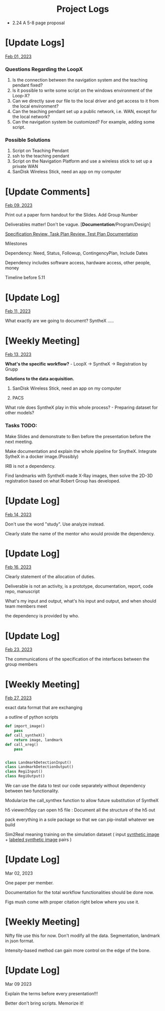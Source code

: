 <h1 align="center">Project Logs</h1>

- 2.24 A 5-8 page proposal

# [Update Logs] 

<u>Feb 01, 2023</u>

### Questions Regarding the LoopX

1. Is the connection between the navigation system and the teaching pendant fixed?
2. Is it possible to write some script on the windows environment of the Loop-X?
3. Can we directly save our file to the local driver and get access to it from the local environment?
4. Can the teaching pendant set up a public network, i.e. WAN, except for the local network?
5. Can the navigation system be customized? For example, adding some script.



### Possible Solutions

1. Script on Teaching Pendant
2. ssh to the teaching pendant
3. Script on the Navigation Platform and use a wireless stick to set up a private WAN
4. SanDisk Wireless Stick, need an app on my computer



# [Update Comments] 

<u>Feb 09, 2023</u>

Print out a paper form handout for the Slides. Add Group Number

Deliverables matter! Don't be vague. [**Documentation**/Program/Design]

<u>Specification Review, Task Plan Review, Test Plan Documentation</u>

Milestones

Dependency: Need, Status, Followup, ContingencyPlan, Include Dates

Dependency includes software access, hardware access, other people, money

Timeline before 5.11



# [Update Log] 

<u>Feb 11, 2023</u>

What exactly are we going to document? SyntheX .....



# [Weekly Meeting] 

<u>Feb 13, 2023</u>

**What's the specific workflow?** - LoopX ->  SyntheX -> Registration by Grupp 

**Solutions to the data acquisition.**

1. SanDisk Wireless Stick, need an app on my computer

2. PACS

What role does SyntheX play in this whole process? - Preparing dataset for other models?



### Tasks TODO:

Make Slides and demonstrate to Ben before the presentation before the next meeting.

Make documentation and explain the whole pipeline for SnytheX. Integrate SytheX in a docker image.(Possibly)

IRB is not a dependency.

Find landmarks with SyntheX-made X-Ray images, then solve the 2D-3D registration based on what Robert Group has developed.



# [Update Log] 

<u>Feb 14, 2023</u>

Don't use the word "study". Use analyze instead.

Clearly state the name of the mentor who would provide the dependency.



# [Update Log]

<u>Feb 16, 2023</u>

Clearly statement of the allocation of duties.

Deliverable is not an activity, is a prototype, documentation, report, code repo, manuscript

What's my input and output, what's his input and output, and when should team members meet

the dependency is provided by who.



# [Update Log]

<u>Feb 23, 2023</u>

The communications of the specification of the interfaces between the group members



# [Weekly Meeting]

<u>Feb 27, 2023</u>

exact data format that are exchanging

a outline of python scripts

```python
def import_image()
	pass
def call_syntheX()
	return image, landmark
def call_xreg()
	pass


class LandmarkDetectionInput()
class LandmarkDetectionOutput()
class RegiInput()
class RegiOutput()
```

We can use the data to test our code separately without dependency between two functionality.

Modularize the call_synthex function to allow future substitution of SyntheX

h5 viewer/h5py can open h5 file : Document all the structure of the h5 out

pack everything in a sole package so that we can pip-install whatever we build

Sim2Real meaning training on the simulation dataset ( input <u>synthetic image</u> + <u>labeled synthetic image</u> pairs )



# [Update Log]

Mar 02, 2023

One paper per member.

Documentation for the total workflow functionalities should be done now.

Figs mush come with proper citation right below where you use it.



# [Weekly Meeting]

Nifty file use this for now. Don't modify all the data. Segmentation, landmark in json format.

Intensity-based method can gain more control on the edge of the bone.



# [Update Log]

Mar 09 2023

Explain the terms before every presentation!!!

Better don't bring scripts. Memorize it!

